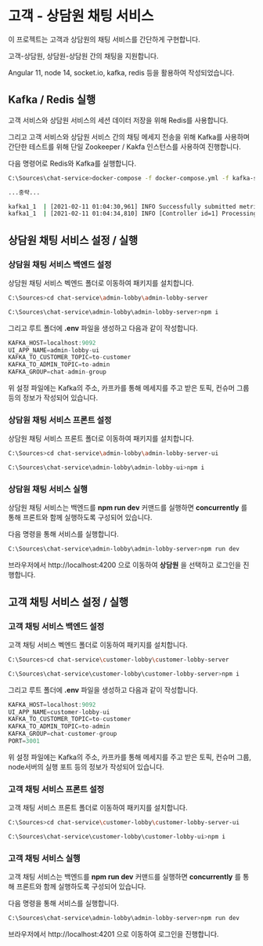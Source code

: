 # 고객 - 상담원 채팅 서비스

이 프로젝트는 고객과 상담원의 채팅 서비스를 간단하게 구현합니다.

고객-상담원, 상담원-상담원 간의 채팅을 지원합니다.

Angular 11, node 14, socket.io, kafka, redis 등을 활용하여 작성되었습니다.

## Kafka / Redis 실행

고객 서비스와 상담원 서비스의 세션 데이터 저장을 위해 Redis를 사용합니다.

그리고 고객 서비스와 상담원 서비스 간의 채팅 메세지 전송을 위해 Kafka를 사용하며 간단한 테스트를 위해 단일 Zookeeper / Kakfa 인스턴스를 사용하여 진행합니다.

다음 명령어로 Redis와 Kafka를 실행합니다.

```bash
C:\Sources\chat-service>docker-compose -f docker-compose.yml -f kafka-stack-docker-compose/zk-single-kafka-single.yml up

...중략...

kafka1_1  | [2021-02-11 01:04:30,961] INFO Successfully submitted metrics to Confluent via secure endpoint (io.confluent.support.metrics.submitters.ConfluentSubmitter)
kafka1_1  | [2021-02-11 01:04:34,810] INFO [Controller id=1] Processing automatic preferred replica leader election (kafka.controller.KafkaController)

```

## 상담원 채팅 서비스 설정 / 실행

### 상담원 채팅 서비스 백엔드 설정

상담원 채팅 서비스 벡엔드 폴더로 이동하여 패키지를 설치합니다.

```bash
C:\Sources>cd chat-service\admin-lobby\admin-lobby-server

C:\Sources\chat-service\admin-lobby\admin-lobby-server>npm i
```

그리고 루트 폴더에 __.env__ 파일을 생성하고 다음과 같이 작성합니다.

```javascript
KAFKA_HOST=localhost:9092
UI_APP_NAME=admin-lobby-ui
KAFKA_TO_CUSTOMER_TOPIC=to-customer
KAFKA_TO_ADMIN_TOPIC=to-admin
KAFKA_GROUP=chat-admin-group
```

위 설정 파일에는 Kafka의 주소, 카프카를 통해 메세지를 주고 받은 토픽, 컨슈머 그룹 등의 정보가 작성되어 있습니다.

### 상담원 채팅 서비스 프론트 설정

상담원 채팅 서비스 프론트 폴더로 이동하여 패키지를 설치합니다.

```bash
C:\Sources>cd chat-service\admin-lobby\admin-lobby-server-ui

C:\Sources\chat-service\admin-lobby\admin-lobby-ui>npm i
```

### 상담원 채팅 서비스 실행

상담원 채팅 서비스는 백엔드를 __npm run dev__ 커맨드를 실행하면 __concurrently__ 를 통해 프론트와 함께 실행하도록 구성되어 있습니다.

다음 명령을 통해 서비스를 실행합니다.

```bash
C:\Sources\chat-service\admin-lobby\admin-lobby-server>npm run dev
```

브라우저에서 http://localhost:4200 으로 이동하여 __상담원__ 을 선택하고 로그인을 진행합니다.


## 고객 채팅 서비스 설정 / 실행

### 고객 채팅 서비스 백엔드 설정

고객 채팅 서비스 벡엔드 폴더로 이동하여 패키지를 설치합니다.

```bash
C:\Sources>cd chat-service\customer-lobby\customer-lobby-server

C:\Sources\chat-service\customer-lobby\customer-lobby-server>npm i
```

그리고 루트 폴더에 __.env__ 파일을 생성하고 다음과 같이 작성합니다.

```javascript
KAFKA_HOST=localhost:9092
UI_APP_NAME=customer-lobby-ui
KAFKA_TO_CUSTOMER_TOPIC=to-customer
KAFKA_TO_ADMIN_TOPIC=to-admin
KAFKA_GROUP=chat-customer-group
PORT=3001
```

위 설정 파일에는 Kafka의 주소, 카프카를 통해 메세지를 주고 받은 토픽, 컨슈머 그룹, node서버의 실행 포트 등의 정보가 작성되어 있습니다.

### 고객 채팅 서비스 프론트 설정

고객 채팅 서비스 프론트 폴더로 이동하여 패키지를 설치합니다.

```bash
C:\Sources>cd chat-service\customer-lobby\customer-lobby-server-ui

C:\Sources\chat-service\customer-lobby\customer-lobby-ui>npm i
```

### 고객 채팅 서비스 실행

고객 채팅 서비스는 백엔드를 __npm run dev__ 커맨드를 실행하면 __concurrently__ 를 통해 프론트와 함께 실행하도록 구성되어 있습니다.

다음 명령을 통해 서비스를 실행합니다.

```bash
C:\Sources\chat-service\admin-lobby\admin-lobby-server>npm run dev
```

브라우저에서 http://localhost:4201 으로 이동하여 로그인을 진행합니다.